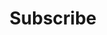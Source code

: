---
title: Subscribe
layout: layouts/subscribe.njk
outsideLogo:
  src: /images/outside-logo.png
  alt: Outside logo
magazineCovers: 
  src: /images/magazine/magazine_covers.webp
  alt: Magazine covers
---